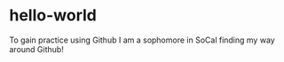 # hello-world
To gain practice using Github 
I am a sophomore in SoCal finding my way around Github!
